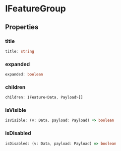 # IFeatureGroup

## Properties

### title

```ts
title: string
```

### expanded

```ts
expanded: boolean
```

### children

```ts
children: IFeature<Data, Payload>[]
```

### isVisible

```ts
isVisible: (v: Data, payload: Payload) => boolean
```

### isDisabled

```ts
isDisabled: (v: Data, payload: Payload) => boolean
```
